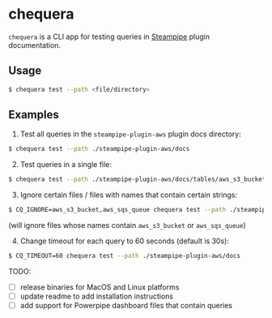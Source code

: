 # chequera

`chequera` is a CLI app for testing queries in [Steampipe](https://steampipe.io/) plugin documentation.

## Usage

```sh
$ chequera test --path <file/directory>
```

## Examples

1. Test all queries in the `steampipe-plugin-aws` plugin docs directory:

```sh
$ chequera test --path ./steampipe-plugin-aws/docs
```

2. Test queries in a single file:

```sh
$ chequera test --path ./steampipe-plugin-aws/docs/tables/aws_s3_bucket.md
```

3. Ignore certain files / files with names that contain certain strings:

```sh
$ CQ_IGNORE=aws_s3_bucket,aws_sqs_queue chequera test --path ./steampipe-plugin-aws/docs
```

(will ignore files whose names contain `aws_s3_bucket` or `aws_sqs_queue`)

4. Change timeout for each query to 60 seconds (default is 30s):

```sh
$ CQ_TIMEOUT=60 chequera test --path ./steampipe-plugin-aws/docs
```

TODO:

- [ ] release binaries for MacOS and Linux platforms
- [ ] update readme to add installation instructions
- [ ] add support for Powerpipe dashboard files that contain queries
